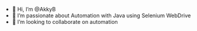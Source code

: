 - 👋 Hi, I’m @AkkyB
- 👀 I’m passionate about Automation with Java using Selenium WebDrive 
- 💞️ I’m looking to collaborate on automation

<!---
AkkyB/AkkyB is a ✨ special ✨ repository because its `README.md` (this file) appears on your GitHub profile.
You can click the Preview link to take a look at your changes.
--->
